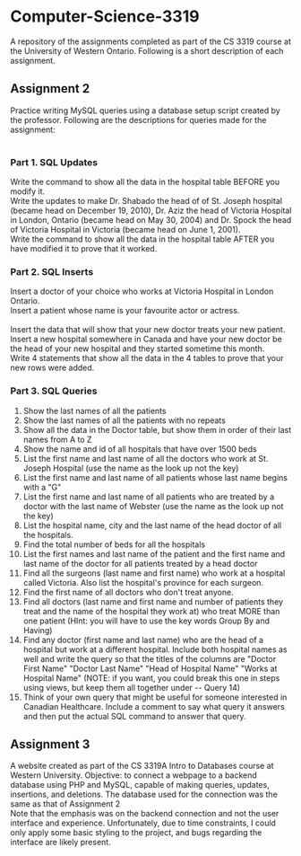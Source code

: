 # Computer-Science-3319

A repository of the assignments completed as part of the CS 3319 course at the University of Western Ontario. Following is a short description of each assignment. 

## Assignment 2
Practice writing MySQL queries using a database setup script created by the professor. Following are the descriptions for queries made for the assignment:
<br>
<br>

### Part 1. SQL Updates 

Write the command to show all the data in the hospital table BEFORE you modify it.
<br>
Write the updates to make Dr. Shabado the head of of St. Joseph hospital (became head on December 19, 2010), Dr. Aziz the head of Victoria Hospital in London, Ontario (became head on May 30, 2004) and Dr. Spock the head of Victoria Hospital in Victoria (became head on June 1, 2001). 
<br>
Write the command to show all the data in the hospital table AFTER you have modified it to prove that it worked.

### Part 2. SQL Inserts
Insert a doctor of your choice who works at Victoria Hospital in London Ontario.
<br>
Insert a patient whose name is your favourite actor or actress.  
<br>
Insert the data that will show that your new doctor treats your new patient.
<br>
Insert a new hospital somewhere in Canada and have your new doctor be the head of your new hospital and they started sometime this month.
<br>
Write 4 statements that show all the data in the 4 tables to prove that your new rows were added.

### Part 3. SQL Queries

1. Show the last names of all the patients
2. Show the last names of all the patients with no repeats
3. Show all the data in the Doctor table, but show them in order of their last names from A to Z
4. Show the name  and id of all hospitals that have over 1500 beds
5. List the first name and last name of all the doctors who work at St. Joseph Hospital (use the name as the look up not the key)
6. List the first name and last name of all patients whose last name begins with a "G"
7. List the first name and last name of all patients who are treated by a doctor with the last name of Webster (use the name as the look up not the key)
8. List the hospital name, city and the last name of the head doctor of all the hospitals.
9. Find the total number of beds for all the hospitals
10. List the first names and last name of the patient and the first name and last name of the doctor for all patients treated by a head doctor
11. Find all the surgeons (last name and first name) who work at a hospital called Victoria. Also list the hospital's province for each surgeon.
12. Find the first name of all doctors who don't treat anyone.
13. Find all doctors (last name and first name and number of patients they treat and the name of the hospital they work at) who treat MORE than one patient (HInt: you will have to use the key words Group By and Having)
14. Find any doctor (first name and last name) who are the head of a hospital but work at a different hospital. Include both hospital names as well and write the query so that the titles of the columns are "Doctor First Name"  "Doctor Last Name" "Head of Hospital Name" "Works at Hospital Name" (NOTE: if you want, you could break this one in steps using views, but keep them all together under -- Query 14)
15. Think of your own query that might be useful for someone interested in Canadian Healthcare. Include a comment to say what query it answers and then put the actual  SQL command to answer that query.

## Assignment 3
A website created as part of the CS 3319A Intro to Databases course at Western University. Objective: to connect a webpage to a backend database using PHP and MySQL, capable of making queries, updates, insertions, and deletions. The database used for the connection was the same as that of Assignment 2
<br>
Note that the emphasis was on the backend connection and not the user interface and experience. Unfortunately, due to time constraints, I could only apply some basic styling to the project, and bugs regarding the interface are likely present.
